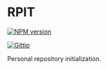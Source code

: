 
# RPIT

[![NPM version][npm-image]][npm-url]
<!-- [![build status][travis-image]][travis-url] -->
<!-- [![Test coverage][coveralls-image]][coveralls-url] -->
[![Gittip][gittip-image]][gittip-url]

Personal repository initialization.

[npm-image]: https://img.shields.io/npm/v/rpt.svg?style=flat
[npm-url]: https://npmjs.org/package/rpit
[travis-image]: https://img.shields.io/travis/jonathanong/rpit.svg?style=flat
[travis-url]: https://travis-ci.org/jonathanong/rpit
[coveralls-image]: https://img.shields.io/coveralls/jonathanong/rpit.svg?style=flat
[coveralls-url]: https://coveralls.io/r/jonathanong/rpit?branch=master
[gittip-image]: https://img.shields.io/gittip/jonathanong.svg?style=flat
[gittip-url]: https://www.gittip.com/jonathanong/
